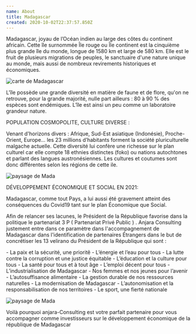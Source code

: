 ```yaml
---
name: About
title: Madagascar
created: 2020-10-02T22:37:57.850Z
---
```

<div className="container">

<div className="card">

<div className="card-container">

Madagascar, joyau de l’Océan indien au large des côtes du continent africain. Cette île surnommée Île rouge ou Île continent est la cinquième plus grande île du monde, longue de 1580 km et large de 580 km. Elle est le fruit de plusieurs migrations de peuples, le sanctuaire d'une nature unique au monde, mais aussi de nombreux revirements historiques et économiques.

<div className="mada-ville">

![carte de Madagascar](/media/img/madagascar.jpg)

</div>

L'île possède une grande diversité en matière de faune et de flore, qu'on ne retrouve, pour la grande majorité, nulle part ailleurs : 80 à 90 % des espèces sont endémiques. L’île est ainsi un peu comme un laboratoire grandeur nature.

POPULATION COSMOPOLITE, CULTURE DIVERSE :

Venant d'horizons divers : Afrique, Sud-Est asiatique (Indonésie), Proche-Orient, Europe… les 23 millions d’habitants forment la société pluriculturelle malgache actuelle. Cette diversité lui confère une richesse sur le plan culturel car elle compte 18 ethnies distinctes (foko) ou nations autochtones et parlant des langues austronésiennes. Les cultures et coutumes sont donc différentes selon les régions de cette ile.

<div className="about-collect">

![paysage de Mada](/media/img/madagascar-2020.jpg)

</div>

DÉVELOPPEMENT ÉCONOMIQUE ET SOCIAL EN 2021:

Madagascar, comme tout Pays, a lui aussi été gravement atteint des conséquences du Covid19 tant sur le plan Économique que Social.

Afin de relancer ses lacunes, le Président de la République favorise dans la politique le partenariat 3 P ( Partenariat Privé Public ) . Anjara Consulting justement entre dans ce paramètre dans l'accompagnement de Madagascar dans l'identification de partenaires Étrangers dans le but de concrétiser les 13 velirano du Président de la République qui sont :

\- La paix et la sécurité, une prioritê
\- L’énergie et l’eau pour tous
\- La lutte contre la corruption et une justice équitable
\- L’éducation et la culture pour tous
\- La santé pour tous et à tout âge
\- L’emploi décent pour tous
\- L’industrialisation de Madagascar
\- Nos femmes et nos jeunes pour l’avenir
\- L’autosuffisance alimentaire
\- La gestion durable de nos ressources naturelles
\- La modernisation de Madagascar
\- L’autonomisation et la responsabilisation de nos territoires
\- Le sport, une fierté nationale

![paysage de Mada](/media/img/madagascar.jpg)

Voilà pourquoi anjara-Consulting est votre parfait partenaire pour vous accompagner comme investisseurs sur le développement économique de la république de Madagascar

</div>

</div>

</div>